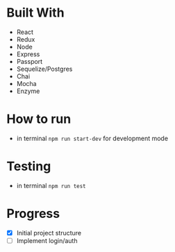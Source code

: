 # Built With
- React
- Redux
- Node
- Express
- Passport
- Sequelize/Postgres
- Chai
- Mocha
- Enzyme

# How to run
- in terminal ```npm run start-dev``` for development mode

# Testing
- in terminal ```npm run test```

# Progress
- [x] Initial project structure
- [ ] Implement login/auth
